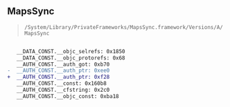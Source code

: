 ## MapsSync

> `/System/Library/PrivateFrameworks/MapsSync.framework/Versions/A/MapsSync`

```diff

   __DATA_CONST.__objc_selrefs: 0x1850
   __DATA_CONST.__objc_protorefs: 0x68
   __AUTH_CONST.__auth_got: 0xb70
-  __AUTH_CONST.__auth_ptr: 0xee0
+  __AUTH_CONST.__auth_ptr: 0xf28
   __AUTH_CONST.__const: 0x160b8
   __AUTH_CONST.__cfstring: 0x2c0
   __AUTH_CONST.__objc_const: 0xba18

```
